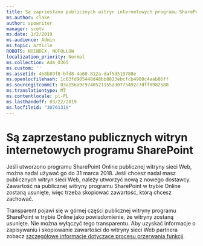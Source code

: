 ```yaml
---
title: Są zaprzestano publicznych witryn internetowych programu SharePoint
ms.author: clake
author: spowriter
manager: scotv
ms.date: 1/2/2019
ms.audience: Admin
ms.topic: article
ROBOTS: NOINDEX, NOFOLLOW
localization_priority: Normal
ms.collection: Adm_O365
ms.custom: ''
ms.assetid: 4b8b89f8-bfd8-4a60-812a-daf5d519788e
ms.openlocfilehash: 1c63fd905448d48bb8823ebcfcb4900c4aab86ff
ms.sourcegitcommit: 03a156a9c9740521155a30775492c7dff0982588
ms.translationtype: MT
ms.contentlocale: pl-PL
ms.lasthandoff: 03/22/2019
ms.locfileid: "30761319"
---
```

# <a name="sharepoint-online-public-websites-are-being-discontinued"></a>Są zaprzestano publicznych witryn internetowych programu SharePoint

Jeśli utworzono programu SharePoint Online publicznej witryny sieci Web, można nadal używać go do 31 marca 2018. Jeśli chcesz nadal masz publicznych witryn sieci Web, należy utworzyć nową z nowego dostawcy. Zawartość na publicznej witryny programu SharePoint w trybie Online zostaną usunięte, więc trzeba skopiować zawartość, którą chcesz zachować.
  
Transparent pojawi się w górnej części publicznej witryny programu SharePoint w trybie Online jako powiadomienie, że witryny zostaną usunięte. Nie można wyłączyć tego transparentu. Aby uzyskać informacje o zapisywaniu i skopiowanie zawartości do witryny sieci Web partnera zobacz [szczegółowe informacje dotyczące procesu przerwania funkcji](https://go.microsoft.com/fwlink/?linkid=866980). 
  

